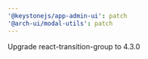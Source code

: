 ```yaml
---
'@keystonejs/app-admin-ui': patch
'@arch-ui/modal-utils': patch
---
```


Upgrade react-transition-group to 4.3.0
